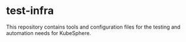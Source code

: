 # test-infra
This repository contains tools and configuration files for the testing and automation needs for KubeSphere.

